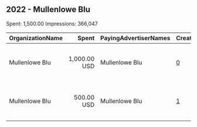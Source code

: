 ## 2022 - Mullenlowe Blu 
Spent: 1,500.00
Impressions: 366,047

|OrganizationName|Spent|PayingAdvertiserNames|CreativeUrls|Impressions|Genders|AgeBrackets|CountryCodes|BillingAddresses|CandidateBallotInformation|
|:---|---:|:---|:---|---:|:---|:---|:---|:---|:---|
|Mullenlowe Blu|1,000.00 USD|Mullenlowe Blu|[0](https://www.snap.com/political-ads/asset/1e821e6939ab09bcbd1b83d38a5b63e904bea12a4ef470548f6535522236f9bd?mediaType=mp4)|209,893||21+|kuwait|"Qibla, Kuwait City, Block 14, Building 17 ,Kuwait ,14004,KW"||
|Mullenlowe Blu|500.00 USD|Mullenlowe Blu|[1](https://www.snap.com/political-ads/asset/b253c563195ef09b4a98df9168c2eaa753a43550ff2db2e5146b984b70faed81?mediaType=jpeg)|156,154||21+|kuwait|"Qibla, Kuwait City, Block 14, Building 17 ,Kuwait ,14004,KW"||
